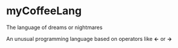 # myCoffeeLang
The language of dreams or nightmares

An unusual programming language based on operators like <b><-</b> or <b>-></b>
